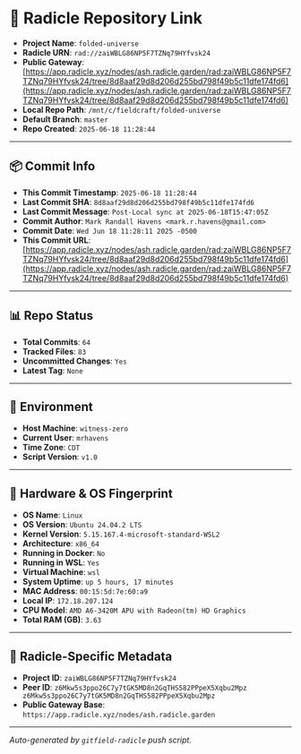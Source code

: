 # 🔗 Radicle Repository Link

- **Project Name**: `folded-universe`
- **Radicle URN**: `rad://zaiWBLG86NP5F7TZNq79HYfvsk24`
- **Public Gateway**: [https://app.radicle.xyz/nodes/ash.radicle.garden/rad:zaiWBLG86NP5F7TZNq79HYfvsk24/tree/8d8aaf29d8d206d255bd798f49b5c11dfe174fd6](https://app.radicle.xyz/nodes/ash.radicle.garden/rad:zaiWBLG86NP5F7TZNq79HYfvsk24/tree/8d8aaf29d8d206d255bd798f49b5c11dfe174fd6)
- **Local Repo Path**: `/mnt/c/fieldcraft/folded-universe`
- **Default Branch**: `master`
- **Repo Created**: `2025-06-18 11:28:44`

---

## 📦 Commit Info

- **This Commit Timestamp**: `2025-06-18 11:28:44`
- **Last Commit SHA**: `8d8aaf29d8d206d255bd798f49b5c11dfe174fd6`
- **Last Commit Message**: `Post-Local sync at 2025-06-18T15:47:05Z`
- **Commit Author**: `Mark Randall Havens <mark.r.havens@gmail.com>`
- **Commit Date**: `Wed Jun 18 11:28:11 2025 -0500`
- **This Commit URL**: [https://app.radicle.xyz/nodes/ash.radicle.garden/rad:zaiWBLG86NP5F7TZNq79HYfvsk24/tree/8d8aaf29d8d206d255bd798f49b5c11dfe174fd6](https://app.radicle.xyz/nodes/ash.radicle.garden/rad:zaiWBLG86NP5F7TZNq79HYfvsk24/tree/8d8aaf29d8d206d255bd798f49b5c11dfe174fd6)

---

## 📊 Repo Status

- **Total Commits**: `64`
- **Tracked Files**: `83`
- **Uncommitted Changes**: `Yes`
- **Latest Tag**: `None`

---

## 🧭 Environment

- **Host Machine**: `witness-zero`
- **Current User**: `mrhavens`
- **Time Zone**: `CDT`
- **Script Version**: `v1.0`

---

## 🧬 Hardware & OS Fingerprint

- **OS Name**: `Linux`
- **OS Version**: `Ubuntu 24.04.2 LTS`
- **Kernel Version**: `5.15.167.4-microsoft-standard-WSL2`
- **Architecture**: `x86_64`
- **Running in Docker**: `No`
- **Running in WSL**: `Yes`
- **Virtual Machine**: `wsl`
- **System Uptime**: `up 5 hours, 17 minutes`
- **MAC Address**: `00:15:5d:7e:60:a9`
- **Local IP**: `172.18.207.124`
- **CPU Model**: `AMD A6-3420M APU with Radeon(tm) HD Graphics`
- **Total RAM (GB)**: `3.63`

---

## 🌱 Radicle-Specific Metadata

- **Project ID**: `zaiWBLG86NP5F7TZNq79HYfvsk24`
- **Peer ID**: `z6Mkw5s3ppo26C7y7tGK5MD8n2GqTHS582PPpeX5Xqbu2Mpz
z6Mkw5s3ppo26C7y7tGK5MD8n2GqTHS582PPpeX5Xqbu2Mpz`
- **Public Gateway Base**: `https://app.radicle.xyz/nodes/ash.radicle.garden`

---

_Auto-generated by `gitfield-radicle` push script._
